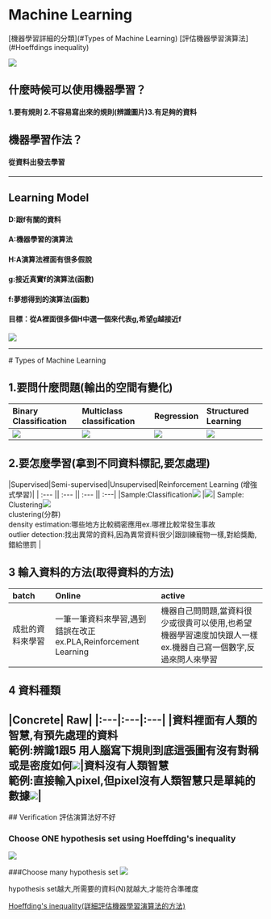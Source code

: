 # Machine Learning
[機器學習詳細的分類](#Types of Machine Learning)
[評估機器學習演算法](#Hoeffdings inequality)


![](/assets/gm9wDgD.png)

## 什麼時候可以使用機器學習？
#### 1.要有規則 2.不容易寫出來的規則(辨識圖片)3.有足夠的資料
## 機器學習作法？
#### 從資料出發去學習
---
## Learning Model
#### D:跟f有關的資料 
#### A:機器學習的演算法 
#### H:A演算法裡面有很多假說 
#### g:接近真實f的演算法(函數) 
#### f:夢想得到的演算法(函數)




#### 目標：從A裡面很多個H中選一個來代表g,希望g越接近f
 

![](/assets/sswd.PNG)

---
<a id="Types of Machine Learning">
# Types of Machine Learning
</a>

## 1.要問什麼問題(輸出的空間有變化)
| Binary Classification | Multiclass classification |Regression|Structured Learning|
| :--- | :--- |:--- |:--- |
| ![](/assets/binary_perceptron.PNG) | ![](/assets/3擷取.PNG) |![](/assets/擷取選取區域_051.png)|![](/assets/擷取選取區域_052.png)|
## 2.要怎麼學習(拿到不同資料標記,要怎處理)
|Supervised|Semi-supervised|Unsupervised|Reinforcement Learning (增強式學習)|
| :--- || :--- || :--- || :---|
|Sample:Classification![](/assets/3擷取.PNG) |![](/assets/擷取選取區域_056.png)| Sample: Clustering![](/assets/擷取選取區域_055.png)</br>clustering(分群)</br>density estimation:哪些地方比較稠密應用ex.哪裡比較常發生事故</br>outlier detection:找出異常的資料,因為異常資料很少|跟訓練寵物一樣,對給獎勵,錯給懲罰
|
## 3 輸入資料的方法(取得資料的方法)
|batch| Online|active|
|:---|:---|:---|
|成批的資料來學習|一筆一筆資料來學習,遇到錯誤在改正</br>ex.PLA,Reinforcement Learning|機器自己問問題,當資料很少或很貴可以使用,也希望機器學習速度加快跟人一樣</br>ex.機器自己寫一個數字,反過來問人來學習|
## 4 資料種類
|Concrete| Raw|
|:---|:---|:---|
|資料裡面有人類的智慧,有預先處理的資料</br>範例:辨識1跟5 用人腦寫下規則到底這張圖有沒有對稱或是密度如何![](/assets/擷取選取區域_057.png)|資料沒有人類智慧 </br> 範例:直接輸入pixel,但pixel沒有人類智慧只是單純的數據![](/assets/擷取選取區域_058.png)|
---
<a id="Hoeffdings inequality">
## Verification 評估演算法好不好
</a>



### Choose ONE hypothesis set using Hoeffding's inequality
![](/assets/hi.PNG)

###Choose many hypothesis set
![](/assets/HF2.JPG)

hypothesis set越大,所需要的資料(N)就越大,才能符合準確度


[Hoeffding's inequality(詳細評估機器學習演算法的方法)
](/mathematics/probability-theory/hoeffdings-inequality.md)

